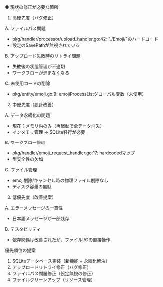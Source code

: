 ● 現状の修正が必要な箇所

  1. 高優先度（バグ修正）

  A. ファイルパス問題
  - pkg/handler/processor/upload_handler.go:42: "./Emoji/"のハードコード
  - 設定のSavePathが無視されている

  B. アップロード失敗時のリトライ問題
  - 失敗後の状態管理が不適切
  - ワークフローが進まなくなる

  C. 未使用コードの削除
  - pkg/entity/emoji.go:9: emojiProcessListグローバル変数（未使用）

  2. 中優先度（設計改善）

  A. データ永続化の問題
  - 現在：メモリ内のみ（再起動で全データ消失）
  - インメモリ管理 → SQLite移行が必要

  B. ワークフロー管理
  - pkg/handler/emoji_request_handler.go:17: hardcodedマップ
  - 型安全性の欠如

  C. ファイル管理
  - emoji削除/キャンセル時の物理ファイル削除なし
  - ディスク容量の無駄

  3. 低優先度（改善提案）

  A. エラーメッセージの一貫性
  - 日本語メッセージが一部残存

  B. テスタビリティ
  - 依存関係は改善されたが、ファイルI/Oの直接操作

  優先順位の提案

  1. SQLiteデータベース実装（新機能 + 永続化解決）
  2. アップロードリトライ修正（バグ修正）
  3. ファイルパス問題修正（設定無視の修正）
  4. ファイルクリーンアップ（リソース管理）